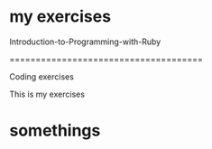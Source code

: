 
my exercises
=======
Introduction-to-Programming-with-Ruby

=====================================

Coding exercises

This is my exercises


somethings
=======

